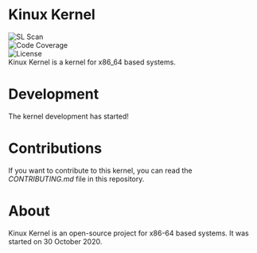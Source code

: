 # Kinux Kernel
![SL Scan](https://github.com/developer765/Kinux-Kernel/workflows/SL%20Scan/badge.svg?branch=main)
<br/>
![Code Coverage](https://img.shields.io/badge/coverage-100%25-brightgreen)
<br/>
![License](https://img.shields.io/badge/license-Apache%202.0-blue)
<br/>
Kinux Kernel is a kernel for x86_64 based systems.

# Development
The kernel development has started!

# Contributions
If you want to contribute to this kernel, you can read the _CONTRIBUTING.md_ file in this repository.

# About
Kinux Kernel is an open-source project for x86-64 based systems. It was started on 30 October 2020.
